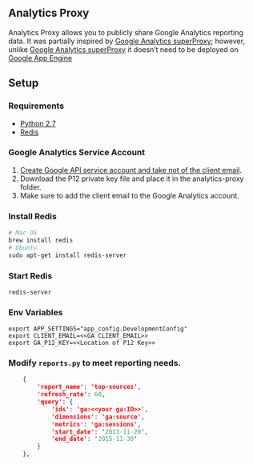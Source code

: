 ## Analytics Proxy

Analytics Proxy allows you to publicly share Google Analytics reporting data. It was partially inspired by [Google Analytics superProxy](https://github.com/googleanalytics/google-analytics-super-proxy); however, unlike [Google Analytics superProxy](https://github.com/googleanalytics/google-analytics-super-proxy) it doesn’t need to be deployed on [Google App Engine](https://appengine.google.com/)

## Setup

### Requirements
- [Python 2.7](https://docs.python.org/2/)
- [Redis](http://redis.io/)

### Google Analytics Service Account
1. [Create Google API service account and take not of the client email](https://developers.google.com/accounts/docs/OAuth2ServiceAccount).
2.  Download the P12 private key file and place it in the analytics-proxy folder.
3.  Make sure to add the client email to the Google Analytics account.

### Install Redis
```bash
# Mac OS
brew install redis
# Ubuntu
sudo apt-get install redis-server
```

### Start Redis
```
redis-server
```

### Env Variables
```
export APP_SETTINGS="app_config.DevelopmentConfig"
export CLIENT_EMAIL=<<GA CLIENT_EMAIL>>
export GA_P12_KEY=<<Location of P12 Key>>
```

### Modify `reports.py` to meet reporting needs.
```json
    {
        'report_name': 'top-sources',
        'refresh_rate': 60,
        'query': {
            'ids': 'ga:<<your ga:ID>>',
            'dimensions': 'ga:source',
            'metrics': 'ga:sessions',
            'start_date': '2013-11-20',
            'end_date': '2015-11-30'
        }
    },
```

